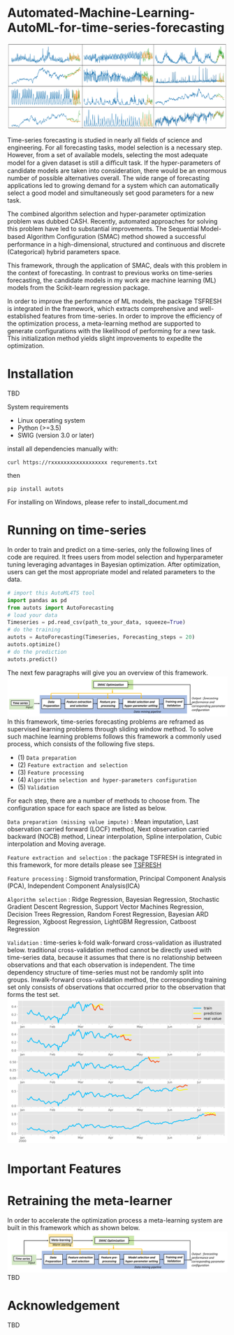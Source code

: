 # Automated-Machine-Learning-AutoML-for-time-series-forecasting

![image](https://github.com/SmartDataInnovationLab/AutoML4TS/blob/master/Images/Prediction.png)

Time-series forecasting is studied in nearly all fields of science and engineering. For all forecasting tasks, model selection is a necessary step. However, from a set of available models, selecting the most adequate model for a given dataset is still a diﬃcult task. If the hyper-parameters of candidate models are taken into consideration, there would be an enormous number of possible alternatives overall. The wide range of forecasting applications led to growing demand for a system which can automatically select a good model and simultaneously set good parameters for a new task.

The combined algorithm selection and hyper-parameter optimization problem was dubbed CASH. Recently, automated approaches for solving this problem have led to substantial improvements. The Sequential Model-based Algorithm Conﬁguration (SMAC) method showed a successful performance in a high-dimensional, structured and continuous and discrete (Categorical) hybrid parameters space.

This framework, through the application of SMAC, deals with this problem in the context of forecasting. In contrast to previous works on time-series forecasting, the candidate models in my work are machine learning (ML) models from the Scikit-learn regression package. 

In order to improve the performance of ML models, the package TSFRESH is integrated in the framework, which extracts comprehensive and well-established features from time-series. In order to improve the efficiency of the optimization process, a meta-learning method are supported to generate configurations with the likelihood of performing for a new task. This initialization method yields slight improvements to expedite the
optimization.

# Installation
TBD

System requirements
* Linux operating system
* Python (>=3.5)
* SWIG (version 3.0 or later)

install all dependencies manually with:
```
curl https://rxxxxxxxxxxxxxxxxxx requrements.txt
```
then 
```
pip install autots
```
For installing on Windows, please refer to install_document.md

# Running on time-series
In order to train and predict on a time-series, only the following lines of code are required. It frees users from model selection and hyperparameter tuning leveraging advantages in Bayesian optimization. After optimization, users can get the most appropriate model and related parameters to the data.

```python
# import this AutoML4TS tool
import pandas as pd
from autots import AutoForecasting
# load your data
Timeseries = pd.read_csv(path_to_your_data, squeeze=True)
# do the training
autots = AutoForecasting(Timeseries, Forecasting_steps = 20)
autots.optimize()
# do the prediction
autots.predict()
```

The next few paragraphs will give you an overview of this framework.
![image](https://github.com/SmartDataInnovationLab/AutoML4TS/blob/master/Images/timeseries_pipeline.png)
In this framework, time-series forecasting problems are reframed as supervised learning problems through sliding window method. To solve such machine learning problems follows this framework a commonly used process, which consists of the following five steps.

* (1) `Data preparation`
* (2) `Feature extraction and selection`
* (3) `Feature processing`
* (4) `Algorithm selection and hyper-parameters configuration`
* (5) `Validation`

For each step, there are a number of methods to choose from. The configuration space for each space are listed as below.

`Data preparation (missing value impute)` : Mean imputation,   Last observation carried forward (LOCF) method, Next observation carried backward (NOCB) method,   Linear interpolation, Spline interpolation,   Cubic interpolation and Moving average.

`Feature extraction and selection` : the package TSFRESH is integrated in this framework, for more details please see [TSFRESH](https://tsfresh.readthedocs.io/en/latest/)

`Feature processing` : Sigmoid transformation, Principal Component Analysis (PCA), Independent Component Analysis(ICA)

`Algorithm selection` : Ridge Regression,  Bayesian Regression,  Stochastic Gradient Descent Regression,  Support Vector Machines Regression, Decision Trees Regression, Random Forest Regression, Bayesian ARD Regression, Xgboost Regression, LightGBM Regression, Catboost Regression

`Validation` : time-series k-fold walk-forward cross-validation as illustrated below. traditional cross-validation method cannot be directly used with time-series data, because it assumes that there is no relationship between observations and that each observation is independent. The time dependency structure of time-series must not be randomly split into groups. Inwalk-forward cross-validation method, the corresponding training set only consists of observations that occurred prior to the observation that forms the test set.
![image](https://github.com/SmartDataInnovationLab/AutoML4TS/blob/master/Images/crossvalidation.png)

# Important Features


# Retraining the meta-learner
In order to accelerate the optimization process a meta-learning system are built in this framework which as shown below.
![image](https://github.com/SmartDataInnovationLab/AutoML4TS/blob/master/Images/framework.png)
TBD

# Acknowledgement

TBD

